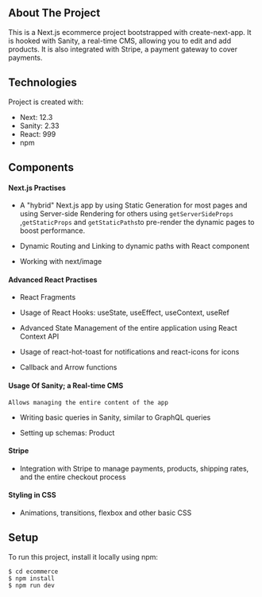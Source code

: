 ## About The Project

This is a Next.js ecommerce project bootstrapped with create-next-app. It is hooked with Sanity, a real-time CMS, allowing you to edit and add products. It is also integrated with Stripe, a payment gateway to cover payments.

## Technologies

Project is created with:

- Next: 12.3
- Sanity: 2.33
- React: 999
- npm

## Components

#### Next.js Practises

- A "hybrid" Next.js app by using Static Generation for most pages and using Server-side Rendering for others using `getServerSideProps` ,`getStaticProps` and `getStaticPaths`to pre-render the dynamic pages to boost performance.

- Dynamic Routing and Linking to dynamic paths with React component <Link />

- Working with next/image

#### Advanced React Practises

- React Fragments

- Usage of React Hooks: useState, useEffect, useContext, useRef

- Advanced State Management of the entire application using React Context API

- Usage of react-hot-toast for notifications and react-icons for icons

- Callback and Arrow functions

#### Usage Of Sanity; a Real-time CMS

    Allows managing the entire content of the app

- Writing basic queries in Sanity, similar to GraphQL queries

- Setting up schemas: Product

#### Stripe

- Integration with Stripe to manage payments, products, shipping rates, and the entire checkout process

#### Styling in CSS

- Animations, transitions, flexbox and other basic CSS

## Setup

To run this project, install it locally using npm:

```
$ cd ecommerce
$ npm install
$ npm run dev
```
